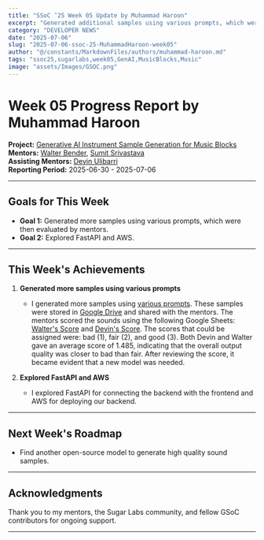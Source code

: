 ```yaml
---
title: "SSoC ’25 Week 05 Update by Muhammad Haroon"
excerpt: "Generated additional samples using various prompts, which were then evaluated by mentors."
category: "DEVELOPER NEWS"
date: "2025-07-06"
slug: "2025-07-06-ssoc-25-MuhammadHaroon-week05"
author: "@/constants/MarkdownFiles/authors/muhammad-haroon.md"
tags: "ssoc25,sugarlabs,week05,GenAI,MusicBlocks,Music"
image: "assets/Images/GSOC.png"
---
```


<!-- markdownlint-disable -->

# Week 05 Progress Report by Muhammad Haroon

**Project:** [Generative AI Instrument Sample Generation for Music Blocks](https://github.com/sugarlabs/GSoC/blob/master/Ideas-2025.md#Generative-AI-Instrument-Sample-Generation-for-Music-Blocks)  
**Mentors:** [Walter Bender](https://github.com/walterbender), [Sumit Srivastava](https://github.com/sum2it)  
**Assisting Mentors:** [Devin Ulibarri](https://github.com/pikurasa)  
**Reporting Period:** 2025-06-30 - 2025-07-06  

---

## Goals for This Week

- **Goal 1:** Generated more samples using various prompts, which were then evaluated by mentors.
- **Goal 2:** Explored FastAPI and AWS.

---

## This Week's Achievements

1. **Generated more samples using various prompts**  
   - I generated more samples using [various prompts](https://docs.google.com/spreadsheets/d/1lxMHoiE-4YB5oDYlXfSP9TK5iXWkGYWC33ll8weJIO8/edit?usp=sharing). These samples were stored in [Google Drive](https://drive.google.com/drive/folders/1jee1MAmsyNddbh-pTIOX9K6Wctbd6Cf9?usp=drive_link) and shared with the mentors. The mentors scored the sounds using the following Google Sheets: [Walter's Score](https://docs.google.com/spreadsheets/d/1gzh7w2o8TeUUaePqOSlN2bt1T7fofFeRNoGzxq97PPM/edit?usp=sharing) and [Devin's Score](https://docs.google.com/spreadsheets/d/1ozwnBbXLQKZY_EQ-p7I4y0PRtzkqUauYOwstVnvjxFU/edit?usp=sharing). The scores that could be assigned were: bad (1), fair (2), and good (3). Both Devin and Walter gave an average score of 1.485, indicating that the overall output quality was closer to bad than fair. After reviewing the score, it became evident that a new model was needed.

2. **Explored FastAPI and AWS**  
   - I explored FastAPI for connecting the backend with the frontend and AWS for deploying our backend.

---

## Next Week's Roadmap

- Find another open-source model to generate high quality sound samples.

---

## Acknowledgments

Thank you to my mentors, the Sugar Labs community, and fellow GSoC contributors for ongoing support.

---